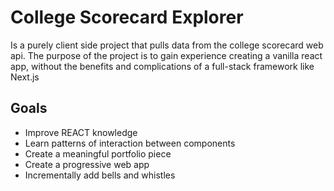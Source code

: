# College Scorecard Explorer

Is a purely client side project that pulls data from the college scorecard web api. The purpose of the project is to gain experience creating a vanilla react app, without the benefits and complications of a full-stack framework like Next.js

## Goals

- Improve REACT knowledge
- Learn patterns of interaction between components
- Create a meaningful portfolio piece 
- Create a progressive web app
- Incrementally add bells and whistles